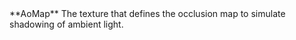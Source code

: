 <tr>
<td>**AoMap**</td>
<td>The texture that defines the occlusion map to simulate shadowing of ambient light.</td>
</tr>
